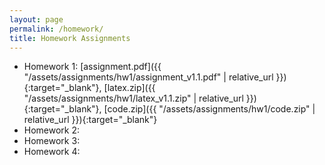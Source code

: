```yaml
---
layout: page
permalink: /homework/
title: Homework Assignments
---
```


- Homework 1: [assignment.pdf]({{ "/assets/assignments/hw1/assignment_v1.1.pdf" | relative_url }}){:target="\_blank"}, [latex.zip]({{ "/assets/assignments/hw1/latex_v1.1.zip" | relative_url }}){:target="\_blank"}, [code.zip]({{ "/assets/assignments/hw1/code.zip" | relative_url }}){:target="\_blank"}
- Homework 2:
- Homework 3:
- Homework 4:
